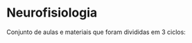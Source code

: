 # Neurofisiologia

<section title="Aula ministradas por Md" id="aulas_online"></section>

<p>Conjunto de aulas e materiais que foram divididas em 3 ciclos:</p>

<tabs>
    <tab title="Aprendizagem, Memória e Pensamento">
        <img src="neurofisio_aprend.png" alt=""/>
    </tab>
</tabs>